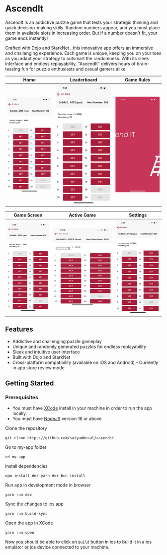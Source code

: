 # AscendIt

AscendIt is an addictive puzzle game that tests your strategic thinking and quick decision-making skills. Random numbers appear, and you must place them in available slots in increasing order. But if a number doesn't fit, your game ends instantly!

Crafted with Dojo and StarkNet , this innovative app offers an immersive and challenging experience. Each game is unique, keeping you on your toes as you adapt your strategy to outsmart the randomness. With its sleek interface and endless replayability, "AscendIt" delivers hours of brain-teasing fun for puzzle enthusiasts and casual gamers alike.




| Home | Leaderboard | Game Rules |
|:---:|:---:|:---:|
| ![Home](screenshots/shot8.jpeg) | ![Leaderboard](screenshots/shot7.jpeg) | ![Game Rules](screenshots/shot5.jpeg) |

| Game Screen | Active Game | Settings |
|:---:|:---:|:---:|
| ![Game Screen](screenshots/shot2.jpeg) | ![Active Game](screenshots/shot1.jpeg) | ![Settings](screenshots/shot4.jpeg) |



## Features

- Addictive and challenging puzzle gameplay
- Unique and randomly generated puzzles for endless replayability
- Sleek and intuitive user interface
- Built with Dojo and StarkNet 
- Cross-platform compatibility (available on iOS and Android) - Currently in app store review mode

## Getting Started

### Prerequisites
- You must have [XCode](https://developer.apple.com/xcode/) install in your machine in order to run the app locally.
- You must have [NodeJS](https://nodejs.org/en) version 16 or above


Clone the repository
```
git clone https://github.com/satyambnsal/ascendit
```

Go to my-app folder
```
cd my-app
```

Install dependencies
```
npm install #or yarn #or bun install
```

Run app in development mode in browser
```
yarn run dev
```

Sync the changes to ios app
```
yarn run build-sync
```

Open the app in XCode
```
yarn run open
```

Now you should be able to click on `Build` button in ios to build it in a ios emulator or ios device connected to your machine.



